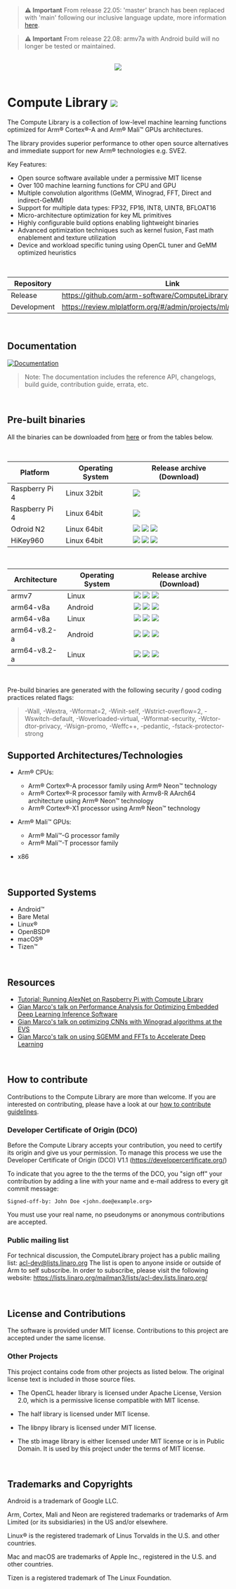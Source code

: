 
> **⚠ Important**
> From release 22.05: 'master' branch has been replaced with 'main' following our inclusive language update, more information [here](https://arm-software.github.io/ComputeLibrary/latest/contribution_guidelines.xhtml#S5_0_inc_lang).

> **⚠ Important**
> From release 22.08: armv7a with Android build will no longer be tested or maintained.

<br>
<div align="center">
 <img src="https://raw.githubusercontent.com/ARM-software/ComputeLibrary/gh-pages/ACL_logo.png"/><br><br>
</div>

# Compute Library ![](https://img.shields.io/badge/latest_release-22.05-green)


The Compute Library is a collection of low-level machine learning functions optimized for Arm® Cortex®-A and Arm® Mali™ GPUs architectures.<br>

The library provides superior performance to other open source alternatives and immediate support for new Arm® technologies e.g. SVE2.

Key Features:

- Open source software available under a permissive MIT license
- Over 100 machine learning functions for CPU and GPU
- Multiple convolution algorithms (GeMM, Winograd, FFT, Direct and indirect-GeMM)
- Support for multiple data types: FP32, FP16, INT8, UINT8, BFLOAT16
- Micro-architecture optimization for key ML primitives
- Highly configurable build options enabling lightweight binaries
- Advanced optimization techniques such as kernel fusion, Fast math enablement and texture utilization
- Device and workload specific tuning using OpenCL tuner and GeMM optimized heuristics

<br>

| Repository  | Link |
| ----------- | ----------- |
| Release     | https://github.com/arm-software/ComputeLibrary       |
| Development | https://review.mlplatform.org/#/admin/projects/ml/ComputeLibrary        |

<br>

## Documentation
[![Documentation](https://img.shields.io/badge/documentation-22.05-green)](https://arm-software.github.io/ComputeLibrary/latest)

> Note: The documentation includes the reference API, changelogs, build guide, contribution guide, errata, etc.

<br>

## Pre-built binaries
All the binaries can be downloaded from [here](https://github.com/ARM-software/ComputeLibrary/releases) or from the tables below.

<br>

| Platform    | Operating System | Release archive (Download) |
| ----------- | ----------- | ----------- |
| Raspberry Pi 4 | Linux 32bit | [![](https://img.shields.io/badge/build-neon-orange)](https://github.com/ARM-software/ComputeLibrary/releases/download/v22.05/arm_compute-v22.05-bin-linux-armv7a-neon.tar.gz) |
| Raspberry Pi 4 | Linux 64bit | [![](https://img.shields.io/badge/build-neon-orange)](https://github.com/ARM-software/ComputeLibrary/releases/download/v22.05/arm_compute-v22.05-bin-linux-arm64-v8a-neon.tar.gz) |
| Odroid N2 | Linux 64bit | [![](https://img.shields.io/badge/build-neon-orange)](https://github.com/ARM-software/ComputeLibrary/releases/download/v22.05/arm_compute-v22.05-bin-linux-arm64-v8a-neon.tar.gz) [![](https://img.shields.io/badge/build-opencl-blue)](https://github.com/ARM-software/ComputeLibrary/releases/download/v22.05/arm_compute-v22.05-bin-linux-arm64-v8a-cl.tar.gz) [![](https://img.shields.io/badge/build-neon+cl-yellowgreen)](https://github.com/ARM-software/ComputeLibrary/releases/download/v22.05/arm_compute-v22.05-bin-linux-arm64-v8a-neon-cl.tar.gz) |
| HiKey960 | Linux 64bit | [![](https://img.shields.io/badge/build-neon-orange)](https://github.com/ARM-software/ComputeLibrary/releases/download/v22.05/arm_compute-v22.05-bin-linux-arm64-v8a-neon.tar.gz) [![](https://img.shields.io/badge/build-opencl-blue)](https://github.com/ARM-software/ComputeLibrary/releases/download/v22.05/arm_compute-v22.05-bin-linux-arm64-v8a-cl.tar.gz) [![](https://img.shields.io/badge/build-neon+cl-yellowgreen)](https://github.com/ARM-software/ComputeLibrary/releases/download/v22.05/arm_compute-v22.05-bin-linux-arm64-v8a-neon-cl.tar.gz) |

<br>

| Architecture    | Operating System | Release archive (Download) |
| ----------- | ----------- | ----------- |
| armv7 | Linux | [![](https://img.shields.io/badge/build-neon-orange)](https://github.com/ARM-software/ComputeLibrary/releases/download/v22.05/arm_compute-v22.05-bin-linux-armv7a-neon.tar.gz) [![](https://img.shields.io/badge/build-opencl-blue)](https://github.com/ARM-software/ComputeLibrary/releases/download/v22.05/arm_compute-v22.05-bin-linux-armv7a-cl.tar.gz) [![](https://img.shields.io/badge/build-neon+cl-yellowgreen)](https://github.com/ARM-software/ComputeLibrary/releases/download/v22.05/arm_compute-v22.05-bin-linux-armv7a-neon-cl.tar.gz) |
| arm64-v8a | Android | [![](https://img.shields.io/badge/build-neon-orange)](https://github.com/ARM-software/ComputeLibrary/releases/download/v22.05/arm_compute-v22.05-bin-android-arm64-v8a-neon.tar.gz) [![](https://img.shields.io/badge/build-opencl-blue)](https://github.com/ARM-software/ComputeLibrary/releases/download/v22.05/arm_compute-v22.05-bin-android-arm64-v8a-cl.tar.gz) [![](https://img.shields.io/badge/build-neon+cl-yellowgreen)](https://github.com/ARM-software/ComputeLibrary/releases/download/v22.05/arm_compute-v22.05-bin-android-arm64-v8a-neon-cl.tar.gz) |
| arm64-v8a | Linux | [![](https://img.shields.io/badge/build-neon-orange)](https://github.com/ARM-software/ComputeLibrary/releases/download/v22.05/arm_compute-v22.05-bin-linux-arm64-v8a-neon.tar.gz) [![](https://img.shields.io/badge/build-opencl-blue)](https://github.com/ARM-software/ComputeLibrary/releases/download/v22.05/arm_compute-v22.05-bin-linux-arm64-v8a-cl.tar.gz) [![](https://img.shields.io/badge/build-neon+cl-yellowgreen)](https://github.com/ARM-software/ComputeLibrary/releases/download/v22.05/arm_compute-v22.05-bin-linux-arm64-v8a-neon-cl.tar.gz) |
| arm64-v8.2-a | Android | [![](https://img.shields.io/badge/build-neon-orange)](https://github.com/ARM-software/ComputeLibrary/releases/download/v22.05/arm_compute-v22.05-bin-android-arm64-v8.2-a-neon.tar.gz) [![](https://img.shields.io/badge/build-opencl-blue)](https://github.com/ARM-software/ComputeLibrary/releases/download/v22.05/arm_compute-v22.05-bin-android-arm64-v8.2-a-cl.tar.gz) [![](https://img.shields.io/badge/build-neon+cl-yellowgreen)](https://github.com/ARM-software/ComputeLibrary/releases/download/v22.05/arm_compute-v22.05-bin-android-arm64-v8.2-a-neon-cl.tar.gz) |
| arm64-v8.2-a | Linux | [![](https://img.shields.io/badge/build-neon-orange)](https://github.com/ARM-software/ComputeLibrary/releases/download/v22.05/arm_compute-v22.05-bin-linux-arm64-v8.2-a-neon.tar.gz) [![](https://img.shields.io/badge/build-opencl-blue)](https://github.com/ARM-software/ComputeLibrary/releases/download/v22.05/arm_compute-v22.05-bin-linux-arm64-v8.2-a-cl.tar.gz) [![](https://img.shields.io/badge/build-neon+cl-yellowgreen)](https://github.com/ARM-software/ComputeLibrary/releases/download/v22.05/arm_compute-v22.05-bin-linux-arm64-v8.2-a-neon-cl.tar.gz) |

<br>

Pre-build binaries are generated with the following security / good coding practices related flags:
> -Wall, -Wextra, -Wformat=2, -Winit-self, -Wstrict-overflow=2, -Wswitch-default, -Woverloaded-virtual, -Wformat-security, -Wctor-dtor-privacy, -Wsign-promo, -Weffc++, -pedantic, -fstack-protector-strong

## Supported Architectures/Technologies

- Arm® CPUs:
    - Arm® Cortex®-A processor family using Arm® Neon™ technology
    - Arm® Cortex®-R processor family with Armv8-R AArch64 architecture using Arm® Neon™ technology
    - Arm® Cortex®-X1 processor using Arm® Neon™ technology

- Arm® Mali™ GPUs:
    - Arm® Mali™-G processor family
    - Arm® Mali™-T processor family

- x86

<br>

## Supported Systems

- Android™
- Bare Metal
- Linux®
- OpenBSD®
- macOS®
- Tizen™

<br>

## Resources
- [Tutorial: Running AlexNet on Raspberry Pi with Compute Library](https://community.arm.com/processors/b/blog/posts/running-alexnet-on-raspberry-pi-with-compute-library)
- [Gian Marco's talk on Performance Analysis for Optimizing Embedded Deep Learning Inference Software](https://www.embedded-vision.com/platinum-members/arm/embedded-vision-training/videos/pages/may-2019-embedded-vision-summit)
- [Gian Marco's talk on optimizing CNNs with Winograd algorithms at the EVS](https://www.embedded-vision.com/platinum-members/arm/embedded-vision-training/videos/pages/may-2018-embedded-vision-summit-iodice)
- [Gian Marco's talk on using SGEMM and FFTs to Accelerate Deep Learning](https://www.embedded-vision.com/platinum-members/arm/embedded-vision-training/videos/pages/may-2016-embedded-vision-summit-iodice)

<br>

## How to contribute

Contributions to the Compute Library are more than welcome. If you are interested on contributing, please have a look at our [how to contribute guidelines](https://arm-software.github.io/ComputeLibrary/latest/contribution_guidelines.xhtml).

### Developer Certificate of Origin (DCO)
Before the Compute Library accepts your contribution, you need to certify its origin and give us your permission. To manage this process we use the Developer Certificate of Origin (DCO) V1.1 (https://developercertificate.org/)

To indicate that you agree to the the terms of the DCO, you "sign off" your contribution by adding a line with your name and e-mail address to every git commit message:

```Signed-off-by: John Doe <john.doe@example.org>```

You must use your real name, no pseudonyms or anonymous contributions are accepted.

### Public mailing list
For technical discussion, the ComputeLibrary project has a public mailing list: acl-dev@lists.linaro.org
The list is open to anyone inside or outside of Arm to self subscribe.  In order to subscribe, please visit the following website:
https://lists.linaro.org/mailman3/lists/acl-dev.lists.linaro.org/

<br>

## License and Contributions

The software is provided under MIT license. Contributions to this project are accepted under the same license.

### Other Projects
This project contains code from other projects as listed below. The original license text is included in those source files.

* The OpenCL header library is licensed under Apache License, Version 2.0, which is a permissive license compatible with MIT license.

* The half library is licensed under MIT license.

* The libnpy library is licensed under MIT license.

* The stb image library is either licensed under MIT license or is in Public Domain. It is used by this project under the terms of MIT license.

<br>

## Trademarks and Copyrights

Android is a trademark of Google LLC.

Arm, Cortex, Mali and Neon are registered trademarks or trademarks of Arm Limited (or its subsidiaries) in the US and/or elsewhere.

Linux® is the registered trademark of Linus Torvalds in the U.S. and other countries.

Mac and macOS are trademarks of Apple Inc., registered in the U.S. and other
countries.

Tizen is a registered trademark of The Linux Foundation.

